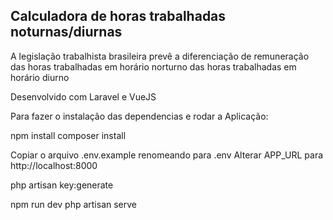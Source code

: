 ## Calculadora de horas trabalhadas noturnas/diurnas

A legislação trabalhista brasileira prevê a diferenciação de remuneração das horas trabalhadas em horário norturno das horas trabalhadas em horário diurno

Desenvolvido com Laravel e VueJS


Para fazer o instalação das dependencias e rodar a Aplicação:

npm install
composer install

Copiar o arquivo .env.example renomeando para .env
Alterar APP_URL para http://localhost:8000

php artisan key:generate

npm run dev
php artisan serve
